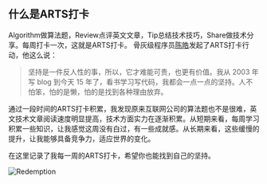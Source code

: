 ## 什么是ARTS打卡

Algorithm做算法题，Review点评英文文章，Tip总结技术技巧，Share做技术分享。每周打卡一次，这就是ARTS打卡。
骨灰级程序员[陈皓]((https://www.coolshell.cn/))发起了ARTS打卡行动，他这么说：

> 坚持是一件反人性的事，所以，它才难能可贵，也更有价值。我从 2003 年写 blog 到今天 15 年了，看书学习写代码，我都会一点一点的坚持。人不怕笨，怕的是懒，怕的是找到各种理由放弃。

通过一段时间的ARTS打卡积累，我发现原来互联网公司的算法题也不是很难，英文技术文章阅读速度明显提高，技术方面实力在逐渐积累。从短期来看，每周学习积累一些知识，让我感觉这周没有白过，有一些成就感。从长期来看，这些缓慢的提升，让我能够具备竞争力，适应世界的变化。

在这里记录了我每一周的ARTS打卡，希望你也能找到自己的坚持。

![Redemption](/Redemption.jpeg)


